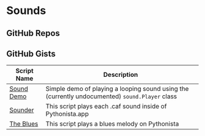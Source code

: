 # Sounds

GitHub Repos
------------

GitHub Gists
------------

| Script Name        | Description   | 
| -------------      | ------------- | 
| [Sound Demo][]   | Simple demo of playing a looping sound using the (currently undocumented) `sound.Player` class |
| [Sounder][]      | This script plays each .caf sound inside of Pythonista.app      |
| [The Blues][]    | This script plays a blues melody on Pythonista      |


[Sound Demo]: https://gist.github.com/omz/10023837
[Sounder]: https://gist.github.com/cclauss/6462976
[The Blues]: https://gist.github.com/cclauss/5073235
